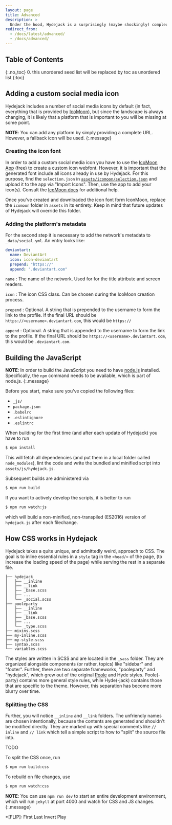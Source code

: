 ```yaml
---
layout: page
title: Advanced
description: >
  Under the hood, Hydejack is a surprisingly (maybe shockingly) complex beast. Some of the more advanced concepts are explained here.
redirect_from:
  - /docs/latest/advanced/
  - /docs/advanced/
---
```


## Table of Contents
{:.no_toc}
0. this unordered seed list will be replaced by toc as unordered list
{:toc}

## Adding a custom social media icon
Hydejack includes a number of social media icons by default (in fact, everything that is provided by [IcoMoon](https://icomoon.io/)), but since the landscape is always changing, it is likely that a platform that is important to you will be missing at some point.

**NOTE**: You can add any platform by simply providing a complete URL. However, a fallback icon <span class="icon-link"></span> will be used.
{:.message}

### Creating the icon font
In order to add a custom social media icon you have to use the [IcoMoon App](https://icomoon.io/app/) (free) to create a custom icon webfont. However, it is important that the generated font include all icons already in use by Hydejack. For this purpose, find the `selection.json` in [`assets/icomoon/selection.json`](https://github.com/qwtel/hydejack/blob/v6/assets/icomoon/selection.json) and upload it to the app via "Import Icons".
Then, use the app to add your icon(s).
Consult the [IcoMoon docs](https://icomoon.io/#docs) for additional help.

Once you've created and downloaded the icon font form IconMoon, replace the `icomoon` folder in `assets` in its entirety. Keep in mind that future updates of Hydejack will override this folder.

### Adding the platform's metadata
For the second step it is necessary to add the network's metadata to `_data/social.yml`.
An entry looks like:

~~~yml
deviantart:
  name: DeviantArt
  icon: icon-deviantart
  prepend: "https://"
  append: ".deviantart.com"
~~~

`name`
: The name of the network. Used for for the title attribute and screen readers.

`icon`
: The icon CSS class. Can be chosen during the IcoMoon creation process.

`prepend`
: Optional. A string that is prepended to the username to form the link to the profile. If the final URL should be `https://<username>.deviantart.com`, this would be `https://`

`append`
: Optional. A string that is appended to the username to form the link to the profile. If the final URL should be `https://<username>.deviantart.com`, this would be `.deviantart.com`.

## Building the JavaScript
**NOTE**: In order to build the JavaScript you need to have [node.js](https://nodejs.org/en/) installed. Specifically, the `npm` command needs to be available, which is part of node.js.
{:.message}

Before you start, make sure you've copied the following files:
* `_js/`
* `package.json`
* `.babelrc`
* `.eslintignore`
* `.eslintrc`

When building for the first time (and after each update of Hydejack) you have to run

~~~bash
$ npm install
~~~

This will fetch all dependencies (and put them in a local folder called `node_modules`), lint the code and write the bundled and minified script into `assets/js/hydejack.js`.

Subsequent builds are administered via

~~~bash
$ npm run build
~~~

If you want to actively develop the scripts, it is better to run

~~~bash
$ npm run watch:js
~~~

which will build a non-minified, non-transpiled (ES2016) version of `hydejack.js` after each filechange.

## How CSS works in Hydejack
Hydejack takes a quite unique, and admittedly weird, approach to CSS.
The goal is to inline essential rules in a `style` tag in the `<head/>` of the page,
(to increase the loading speed of the page) while serving the rest in a separate file.

~~~
├── hydejack
│   ├── __inline
│   ├── __link
│   ├── _base.scss
│   ├── ...
│   └── _social.scss
├── pooleparty
│   ├── __inline
│   ├── __link
│   ├── _base.scss
│   ├── ...
│   └── _type.scss
├── mixins.scss
├── my-inline.scss
├── my-style.scss
├── syntax.scss
└── variables.scss
~~~

The styles are written in SCSS and are located in the `_sass` folder.
They are organized alongside components (or rather, topics) like "sidebar" and "footer".
Further, there are two separate frameworks, "pooleparty" and "hydejack",
which grew out of the original [Poole](http://getpoole.com/) and Hyde styles.
Poole(-party) contains more general style rules, while Hyde(-jack) contains those that are specific to the theme.
However, this separation has become more blurry over time.

### Splitting the CSS
Further, you will notice `__inline` and `__link` folders.
The unfriendly names are chosen intentionally, because the contents are generated and shouldn't be modified directly.
They are marked up with special comments like `// inline` and `// link`
which tell a simple script to how to "split" the source file into.

TODO

To split the CSS once, run

~~~bash
$ npm run build:css
~~~

To rebuild on file changes, use

~~~bash
$ npm run watch:css
~~~

**NOTE**: You can use `npm run dev` to start an entire development environment,
which will run `jekyll` at port 4000 and watch for CSS and JS changes.
{:.message}


*[FLIP]: First Last Invert Play
